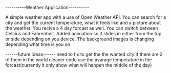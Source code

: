 ----------Weather Application----------

A simple weather app with a use of Open Weather API.
You can search for a city and get the current temperature, what it feels like and a picture about the weather.
You recive a 4 day forcast as well.
You can switch between Celcius and Fahrenheit.
Added animation so it slides in either from the top or side depending on you device.
The background images is changing depending what time is you on

------future ideas------
need to fix to get the the wanted city if there are 2 of them in the world
cleaner code
use the avarage temperature in the forcast(currently it only show what will happen the middle of the day)
